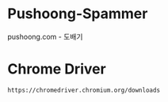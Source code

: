 # Pushoong-Spammer
pushoong.com - 도배기

# Chrome Driver
``https://chromedriver.chromium.org/downloads``
